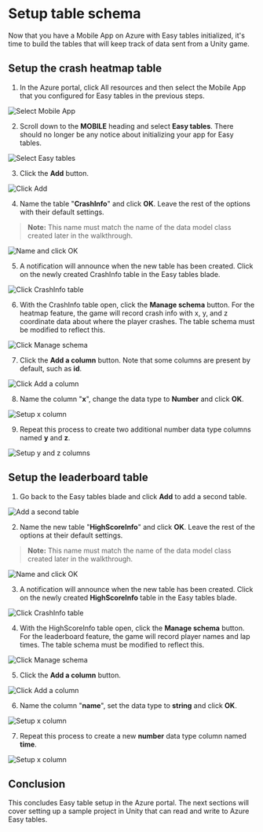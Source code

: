 # Setup table schema
Now that you have a Mobile App on Azure with Easy tables initialized, it's time to build the tables that will keep track of data sent from a Unity game.

## Setup the crash heatmap table

1. In the Azure portal, click All resources and then select the Mobile App that you configured for Easy tables in the previous steps.

  ![Select Mobile App](media/setup-table-schema-image1.png)

2. Scroll down to the **MOBILE** heading and select **Easy tables**. There should no longer be any notice about initializing your app for Easy tables.  

  ![Select Easy tables](media/setup-table-schema-image2.png)

3. Click the **Add** button.

  ![Click Add](media/setup-table-schema-image3.png)

4. Name the table "**CrashInfo**" and click **OK**. Leave the rest of the options with their default settings.

  >**Note:** This name must match the name of the data model class created later in the walkthrough.

  ![Name and click OK](media/setup-table-schema-image4.png)

5. A notification will announce when the new table has been created. Click on the newly created CrashInfo table in the Easy tables blade.

  ![Click CrashInfo table](media/setup-table-schema-image5.png)

6. With the CrashInfo table open, click the **Manage schema** button. For the heatmap feature, the game will record crash info with x, y, and z coordinate data about where the player crashes. The table schema must be modified to reflect this.

  ![Click Manage schema](media/setup-table-schema-image6.png)

7. Click the **Add a column** button. Note that some columns are present by default, such as **id**.

  ![Click Add a column](media/setup-table-schema-image7.png)

8. Name the column "**x**", change the data type to **Number** and click **OK**.

  ![Setup x column](media/setup-table-schema-image8.png)

9. Repeat this process to create two additional number data type columns named **y** and **z**.

  ![Setup y and z columns](media/setup-table-schema-image9.png)

## Setup the leaderboard table

1. Go back to the Easy tables blade and click **Add** to add a second table.

  ![Add a second table](media/setup-table-schema-image10.png)

2. Name the new table "**HighScoreInfo**" and click **OK**. Leave the rest of the options at their default settings.

  >**Note:** This name must match the name of the data model class created later in the walkthrough.

  ![Name and click OK](media/setup-table-schema-image11.png)

3. A notification will announce when the new table has been created. Click on the newly created **HighScoreInfo** table in the Easy tables blade.

  ![Click CrashInfo table](media/setup-table-schema-image12.png)

4. With the HighScoreInfo table open, click the **Manage schema** button. For the leaderboard feature, the game will record player names and lap times. The table schema must be modified to reflect this.

  ![Click Manage schema](media/setup-table-schema-image6.png)

5. Click the **Add a column** button.

  ![Click Add a column](media/setup-table-schema-image13.png)

6. Name the column "**name**", set the data type to **string** and click **OK**.

  ![Setup x column](media/setup-table-schema-image14.png)

7. Repeat this process to create a new **number** data type column named **time**.

  ![Setup x column](media/setup-table-schema-image15.png)

## Conclusion
This concludes Easy table setup in the Azure portal. The next sections will cover setting up a sample project in Unity that can read and write to Azure Easy tables.
